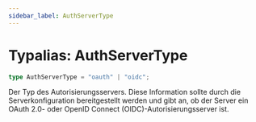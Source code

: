 ```yaml
---
sidebar_label: AuthServerType
---
```


# Typalias: AuthServerType

```ts
type AuthServerType = "oauth" | "oidc";
```

Der Typ des Autorisierungsservers. Diese Information sollte durch die Serverkonfiguration bereitgestellt werden und gibt an, ob der Server ein OAuth 2.0- oder OpenID Connect (OIDC)-Autorisierungsserver ist.
